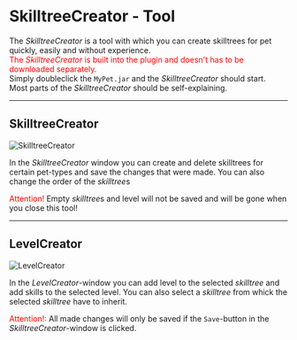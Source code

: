# SkilltreeCreator - Tool

The *SkilltreeCreator* is a tool with which you can create skilltrees for pet quickly, easily and without experience.<br>
<font color="red">The *SkilltreeCreator* is built into the plugin and doesn't has to be downloaded separately.</font><br>
Simply doubleclick the `MyPet.jar` and the *SkilltreeCreator* should start.<br>
Most parts of the *SkilltreeCreator* should be self-explaining.

----

## SkilltreeCreator

![SkilltreeCreator](/wiki/images/skilltreecreator/skilltreecreator.png)

In the *SkilltreeCreator* window you can create and delete skilltrees for certain pet-types and save the changes that were made. You can also change the order of the *skilltree*s

<font color="red">Attention!</font> Empty *skilltree*s and level will not be saved and will be gone when you close this tool!

----

## LevelCreator

![LevelCreator](/wiki/images/skilltreecreator/levelcreator.png)

In the *LevelCreator*-window you can add level to the selected *skilltree* and add skills to the selected level. You can also select a *skilltree* from whick the selected *skilltree* have to inherit.

<font color="red">Attention!:</font> All made changes will only be saved if the `Save`-button in the *SkilltreeCreator*-window is clicked.
